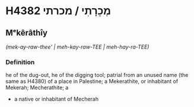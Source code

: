 # H4382 מְכֵרָתִי / מכרתי

## Mᵉkêrâthîy

_(mek-ay-raw-thee' | meh-kay-raw-TEE | meh-hay-ra-TEE)_

### Definition

he of the dug-out, he of the digging tool; patrial from an unused name (the same as H4380) of a place in Palestine; a Mekerathite, or inhabitant of Mekerah; Mecherathite; a

- a native or inhabitant of Mecherah

